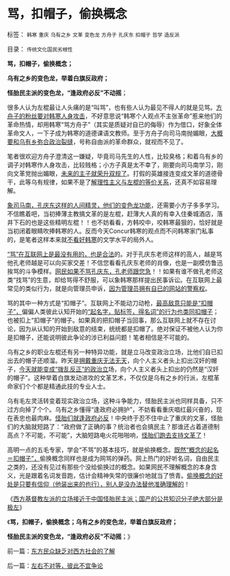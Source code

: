 # 骂，扣帽子，偷换概念

标签： `韩寒` `重庆` `乌有之乡` `文革` `变色龙` `方舟子` `孔庆东` `扣帽子` `哲学` `造反派` 

目录： `传统文化国民劣根性`

**骂，扣帽子，偷换概念；**

**乌有之乡的变色龙，举着白旗反政府；**

**怪胎民主派的变色龙，“逢政府必反”不动摇**；

很多人认为左棍最让人头痛的是“叫骂”，也有些人认为最见不得人的就是见骂。[方舟子的粉丝要对韩寒人身攻击](../../../2012/2/14/韩寒引发的冷思考和方舟子卖力的热广告.md)，不好意思说“韩寒个人观点不主张革命”惹来他们的革命热情，却用韩寒“骂方舟子”（其实是质疑对自已的侮辱）作为借口，好象全体革命文人，一下子成为韩寒的道德课语文教师。至于方舟子向司马南抛媚眼，[大概要和乌有乡弥合政治裂缝](../../../2012/2/16/举着白旗发动进攻的“国学”.md)，号称自由派的革命群众，就视而不见了。



笔者很欢迎方舟子澄清这一嫌疑，毕竟司马先生的人性，比较臭格；和着乌有乡的调子对韩寒作人身攻击，比较贱格；小方子真是太不幸了，刚要向司马南学习，刚向文革党抛出媚眼，[未来的主子就荣升双规了](http://blog.sina.com.cn/s/blog_5563a64d0102dzwh.html)。打假的英雄接连变成文革的道德骨干，此等乌有规律，如果不是了[解理性主义与左棍的等价关系](../../../2011/1/28/“强卖哲学”可能有生命危险.md)，还真不如容易理解。

[象司马南，孔庆东这样的人间精灵，他们的变色龙功能](../../../2012/1/10/机构型股神的“谷物法”，政治型股神和孔庆东老师.md)，还需要小方子多多学习。不信瞧着吧，当初捧薄主教搞文革的是左棍，赶薄大人真的有幸入住秦城酒店，落井下石的也是这些精明左棍！！也不妨看看，方韩咬中，咬韩寒最狠的，恰好就是当初闭着眼睛吹捧韩寒的人。反而今天Concur韩寒的观点而不问韩寒家门私事的，是笔者这样本来就[不看好韩寒](../../../2010/6/1/民主不需要牺牲任何人的合法利益.md)的文学水平的局外人。

[“骂”在互联网上是最没有用的，也是合法](../../../2009/6/10/骂行为，“不跟你玩”的成人版.md)的。对于孔庆东老师这样的高人，越是骂他孔老师越是可以向买家交差！不信您看看孔庆东老师的肖像，也是一副模仿鲁迅挨骂的斗争模样。[网民如果不骂孔庆东，孔老师跟您急](../../../2011/12/26/“不争论”是尊重自已的美德；“不急于争论”是养生好习惯.md)！！如果有谁不做孔老师这类“找骂”的生意，却给骂得不舒服，可以象韩寒那样提出民事诉讼。在互联网上最常见的类似行为，就是向管理员申诉，[因为管理员拥有自已的网站的警察权](../../../2009/10/8/删文章的闹心事.md)。

骂的其中一种方式是“扣帽子”。互联网上不能动刀动枪，[最高敌意只能是“扣帽子”，](../../../2011/1/22/传统知识分子对自已观点概不负责.md)偏偏人类彼此认知开始的[“起名字，贴标签，得名词”的行为也类同扣帽子](../../../2011/1/24/人权是非标准与西方的犯罪“自由”.md)；也被扣上“扣帽子”的帽子。如果真的把扣帽子当回事，那么互联网上就不存在讨论，因为从认知的开始到敌意的结束，统统都是扣帽了。绝对保证不被他人认为你是扣帽子，还能说明彼此争论的涉已利益问题！笔者相信是不可能的。

乌有之乡的职业左棍还有另一种特异功能，就是立马改变政治立场，比他们自已扣出去的帽子还顺溜。昨天是[拥戴重庆无法无天](../../../2012/3/21/重庆打黑说话算数，只办文强一个官.md)，向个人主义者头上扣出汉奸的帽子，[今天就能变成“拨乱反正”的政治立](../../../2012/3/19/重庆黑社会还没有达到犯罪程度.md)场，向个人主义者头上扣出的仍然是“汉奸的帽子”。这种举着白旗发动进攻的文革艺术，不仅仅是乌有之乡的行派，左棍革命家们个个都是精通此技的专业人士。

乌有毛左灵活转变着现实政治立场，这种斗争能力，怪胎民主派也同样具备，只不过方向掉了个个。乌有之乡懂得“逢政府必拥护”，不妨看看重庆唱红最兴奋的，现在表忠也最肉麻。[怪胎们就逢政府必反](../../../2011/8/16/胡乱反政府，就是反民主.md)！中央终于忍不住中止了重庆的文革，怪胎们的大脑就短路了：“政府做了正确的事？统治者也会搞民主？那谁还占着道德制高点？不可能，不可能”，大脑短路电火花啪啪响，[怪胎们跑去支持文革了](../../../2011/8/17/由下而上“我的利益在那里”的唯利是图.md)！

高明一点的五毛专家，学会“不骂”的基本技巧，就是偷换概念。[既然“概念的起名＝扣帽子”，](../../../2012/3/15/科学中没有哲学的位置；信仰的位置在那里？.md)偷换概念同样也是成为网骂的弹药。网上热门的好听名词，自由民主之类的，还没有见过有那些个没给偷换过的概念。如果网民不理解概念的本身含义，光是跟着名词发音跑，估计会精神失常的很廉价地就当了愤青。[偷换概念的好处是只要有信仰（他装出来的也行），别人是没办法替他准确理解的](../../../2012/3/9/立志偷换概念者，他人无法替他解释.md)！

《[西方基督教左派的立场接近于中国怪胎民主派；国产的公共知识分子绝大部分是极左](../../../2012/3/26/东方民众缺乏对西方社会的了解.md)》

《**骂，扣帽子，偷换概念；乌有之乡的变色龙，举着白旗反政府；**

**怪胎民主派的变色龙，“逢政府必反”不动摇**；》

前一篇：[东方民众缺乏对西方社会的了解](../../../2012/3/26/东方民众缺乏对西方社会的了解.md)

后一篇：[左右不对等，彼此不宜争论](../../../2012/3/27/左右不对等，彼此不宜争论.md)